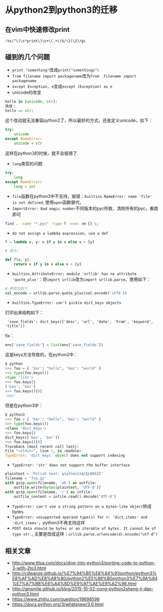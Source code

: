 # 从python2到python3的迁移



## 在vim中快速修改print

```
:%s/^\(\s*print\)\s+\(.+\)$/\1(\2)/gc
```

## 碰到的几个问题

- `print "something"`改成`print("somethings")`
- `from filename import packagename`改为`from .filename import packagename`
- `except Exception, e`变成`except (Exception) as e`
- unicode的改变

```python
hello in [unicode, str]:
改成：
hello == str:
```

这个改动就无法兼容python2了，所以最好的方式，还是定义unicode，如下：

```python
try:
    unicode
except NameError:
    unicode = str
```

这样在python3的时候，就不会报错了

- `long`类型的问题

```python
try:
    long
except NameError:
    long = int
```

- `file`函数在python3中不支持，报错：`builtins.NameError: name 'file' is not defined`, 使用`open`函数替代。
- `ImportError: Bad magic number`不同版本的pyc所致，清除所有的pyc，重跑即可

```sh
find . -name "*.pyc" -type f -exec rm {} \;
```

- `do not assign a lambda expression, use a def`

```python
f = lambda x, y: x if y in x else x + [y]

# 改为：

def f(x, y):
    return x if y in x else x + [y]
```
- `builtins.AttributeError: module 'urllib' has no attribute 'quote_plus'`：将`import urllib`改为`import urllib.parse`，使用如下：

```python
# 修改为如下
val_encode = urllib.parse.quote_plus(val.encode('utf8'))
```

- `builtins.TypeError: can't pickle dict_keys objects`

打印出来结构如下：

```
 'save_fields': dict_keys(['desc', 'url', 'date', 'from', 'keyword', 'title'])
```

fix：

```python
env['save_fields'] = list(env['save_fields'])
```

这是keys方法导致的，在python2中：

```python
$ python
>>> foo = { 'bar': "hello", 'baz': "world" }
>>> type(foo.keys())
<type 'list'>
>>> foo.keys()
['baz', 'bar']
>>> foo.keys()[0]
'baz'
```

但是在python3中：

```python
$ python3
>>> foo = { 'bar': "hello", 'baz': "world" }
>>> type(foo.keys())
<class 'dict_keys'>
>>> foo.keys()
dict_keys(['baz', 'bar'])
>>> foo.keys()[0]
Traceback (most recent call last):
File "<stdin>", line 1, in <module>
TypeError: 'dict_keys' object does not support indexing
```

- `TypeError: 'str' does not support the buffer interface`

```python
plaintext = 'Polish text: ąćęłńóśźżĄĆĘŁŃÓŚŹŻ'
filename = 'foo.gz'
with gzip.open(filename, 'wb') as outfile:
    outfile.write(bytes(plaintext, 'UTF-8'))
with gzip.open(filename, 'r') as infile:
    outfile_content = infile.read().decode('UTF-8')
```

- `TypeError: can't use a string pattern on a bytes-like object`转成bytes
- `TypeError: unsupported operand type(s) for +: 'dict_items' and 'dict_items'`，python3不再支持这样
- `POST data should be bytes or an iterable of bytes. It cannot be of type str.`, 主要是改成这样：`urllib.parse.urlencode(d).encode("utf-8")`

## 相关文章

- http://www.ttlsa.com/docs/dive-into-python3/porting-code-to-python-3-with-2to3.html
- http://cdwanze.github.io/%E7%94%B5%E8%84%91/python/python3%E8%AF%AD%E8%A8%80/python2%E5%88%B0python3%E7%9A%84%E7%A7%BB%E6%A4%8D%E9%97%AE%E9%A2%98.html
- http://ginsmile.github.io/blog/2015-10-02-cong-python2sheng-ji-dao-python3.html
- https://www.zhihu.com/question/19698598
- https://docs.python.org/3/whatsnew/3.0.html

